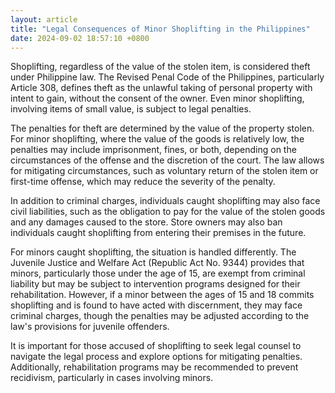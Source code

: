```yaml
---
layout: article
title: "Legal Consequences of Minor Shoplifting in the Philippines"
date: 2024-09-02 18:57:10 +0800
---
```


<p>Shoplifting, regardless of the value of the stolen item, is considered theft under Philippine law. The Revised Penal Code of the Philippines, particularly Article 308, defines theft as the unlawful taking of personal property with intent to gain, without the consent of the owner. Even minor shoplifting, involving items of small value, is subject to legal penalties.</p><p>The penalties for theft are determined by the value of the property stolen. For minor shoplifting, where the value of the goods is relatively low, the penalties may include imprisonment, fines, or both, depending on the circumstances of the offense and the discretion of the court. The law allows for mitigating circumstances, such as voluntary return of the stolen item or first-time offense, which may reduce the severity of the penalty.</p><p>In addition to criminal charges, individuals caught shoplifting may also face civil liabilities, such as the obligation to pay for the value of the stolen goods and any damages caused to the store. Store owners may also ban individuals caught shoplifting from entering their premises in the future.</p><p>For minors caught shoplifting, the situation is handled differently. The Juvenile Justice and Welfare Act (Republic Act No. 9344) provides that minors, particularly those under the age of 15, are exempt from criminal liability but may be subject to intervention programs designed for their rehabilitation. However, if a minor between the ages of 15 and 18 commits shoplifting and is found to have acted with discernment, they may face criminal charges, though the penalties may be adjusted according to the law's provisions for juvenile offenders.</p><p>It is important for those accused of shoplifting to seek legal counsel to navigate the legal process and explore options for mitigating penalties. Additionally, rehabilitation programs may be recommended to prevent recidivism, particularly in cases involving minors.</p>